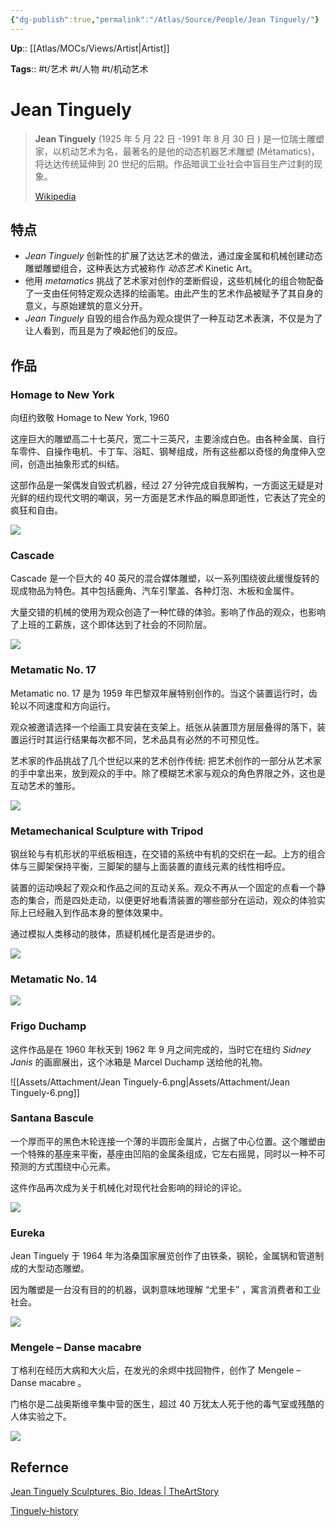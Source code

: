```yaml
---
{"dg-publish":true,"permalink":"/Atlas/Source/People/Jean Tinguely/"}
---
```



**Up**:: [[Atlas/MOCs/Views/Artist\|Artist]]

**Tags**:: #t/艺术 #t/人物 #t/机动艺术

# Jean Tinguely

> **Jean Tinguely** (1925 年 5 月 22 日 -1991 年 8 月 30 日 ) 是一位瑞士雕塑家，以机动艺术为名，最著名的是他的动态机器艺术雕塑 (Métamatics)，将达达传统延伸到 20 世纪的后期。作品暗讽工业社会中盲目生产过剩的现象。
>
> [Wikipedia](https://en.wikipedia.org/wiki/Jean%20Tinguely)

## 特点

- *Jean Tinguely* 创新性的扩展了达达艺术的做法，通过废金属和机械创建动态雕塑雕塑组合，这种表达方式被称作 *动态艺术* Kinetic Art。
- 他用 *metamatics* 挑战了艺术家对创作的垄断假设，这些机械化的组合物配备了一支由任何特定观众选择的绘画笔。由此产生的艺术作品被赋予了其自身的意义，与原始建筑的意义分开。
- *Jean Tinguely* 自毁的组合作品为观众提供了一种互动艺术表演，不仅是为了让人看到，而且是为了唤起他们的反应。

## 作品

### Homage to New York

向纽约致敬 Homage to New York, 1960

这座巨大的雕塑高二十七英尺，宽二十三英尺，主要涂成白色。由各种金属、自行车零件、自操作电机、卡丁车、浴缸、钢琴组成，所有这些都以奇怪的角度伸入空间，创造出抽象形式的纠结。

这部作品是一架偶发自毁式机器，经过 27 分钟完成自我解构，一方面这无疑是对光鲜的纽约现代文明的嘲讽，另一方面是艺术作品的瞬息即逝性，它表达了完全的疯狂和自由。

![](https://img.ractive.site/ominivore/i/2024-07/652c9e4074628b41c883c801f3890dd2.png)

### Cascade

Cascade 是一个巨大的 40 英尺的混合媒体雕塑，以一系列围绕彼此缓慢旋转的现成物品为特色。其中包括鹿角、汽车引擎盖、各种灯泡、木板和金属件。

大量交错的机械的使用为观众创造了一种忙碌的体验。影响了作品的观众，也影响了上班的工薪族，这个即体达到了社会的不同阶层。

![](https://img.ractive.site/ominivore/i/2024-07/8f50106837ec94f2ab049073d9c730cc.png)

### Metamatic No. 17

Metamatic no. 17 是为 1959 年巴黎双年展特别创作的。当这个装置运行时，齿轮以不同速度和方向运行。

观众被邀请选择一个绘画工具安装在支架上。纸张从装置顶方层层叠得的落下，装置运行时其运行结果每次都不同，艺术品具有必然的不可预见性。

艺术家的作品挑战了几个世纪以来的艺术创作传统: 把艺术创作的一部分从艺术家的手中拿出来，放到观众的手中。除了模糊艺术家与观众的角色界限之外，这也是互动艺术的雏形。

![](https://img.ractive.site/ominivore/i/2024-07/2fa257d8903c26716c8e280e0681a7fc.png)

### Metamechanical Sculpture with Tripod

钢丝轮与有机形状的平纸板相连，在交错的系统中有机的交织在一起。上方的组合体与三脚架保持平衡，三脚架的腿与上面装置的直线元素的线性相呼应。

装置的运动唤起了观众和作品之间的互动关系。观众不再从一个固定的点看一个静态的集合，而是四处走动，以便更好地看清装置的哪些部分在运动，观众的体验实际上已经融入到作品本身的整体效果中。

通过模拟人类移动的肢体，质疑机械化是否是进步的。

![](https://img.ractive.site/ominivore/i/2024-07/710ff1aa00c2a0ebdee8f5f1f44f0338.png)

### Metamatic No. 14

![](https://img.ractive.site/ominivore/i/2024-07/47cbd74c0425bf13769e5574dfc94c59.png)

### Frigo Duchamp

这件作品是在 1960 年秋天到 1962 年 9 月之间完成的，当时它在纽约 *Sidney Janis* 的画廊展出，这个冰箱是 Marcel Duchamp 送给他的礼物。

![[Assets/Attachment/Jean Tinguely-6.png\|Assets/Attachment/Jean Tinguely-6.png]]

### Santana Bascule

一个厚而平的黑色木轮连接一个薄的半圆形金属片，占据了中心位置。这个雕塑由一个特殊的基座来平衡，基座由凹陷的金属条组成，它左右摇晃，同时以一种不可预测的方式围绕中心元素。

这件作品再次成为关于机械化对现代社会影响的辩论的评论。

![](https://img.ractive.site/ominivore/i/2024-07/dea9906809c157abac4ef3bca46a79d2.png)

### Eureka

Jean Tinguely 于 1964 年为洛桑国家展览创作了由铁条，钢轮，金属锅和管道制成的大型动态雕塑。

因为雕塑是一台没有目的的机器，讽刺意味地理解 “尤里卡” ，寓言消费者和工业社会。

![](https://img.ractive.site/ominivore/i/2024-07/2fece7a23a36ba7fadf7e79cab513088.png)

### Mengele – Danse macabre

丁格利在经历大病和大火后，在发光的余烬中找回物件，创作了 Mengele – Danse macabre 。

门格尔是二战奥斯维辛集中营的医生，超过 40 万犹太人死于他的毒气室或残酷的人体实验之下。 

![](https://img.ractive.site/ominivore/i/2024-07/9428e875caaa75b9d99ca67be9a919ce.png)

## Refernce

[Jean Tinguely Sculptures, Bio, Ideas | TheArtStory](https://www.theartstory.org/artist/tinguely-jean/)

[Tinguely-history](https://www.tinguely.ch/en/ahoy/mt-ahoy/tinguely-history/duisburg.html)
